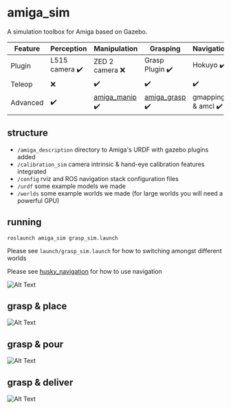 # amiga_sim

A simulation toolbox for Amiga based on Gazebo.


Feature | Perception | Manipulation | Grasping | Navigation
--- | --- | --- | --- |--- |
Plugin | L515 camera :heavy_check_mark: | ZED 2 camera :x: | Grasp Plugin :heavy_check_mark: | Hokuyo :heavy_check_mark:
Teleop | :x: | :heavy_check_mark: | :heavy_check_mark: | :heavy_check_mark: |
Advanced | :heavy_check_mark: | [amiga_manip](https://github.com/yw14218/amiga_extra/tree/main/amiga_manip) :heavy_check_mark: | [amiga_grasp](https://github.com/yw14218/amiga_extra/tree/main/amiga_grasp) :heavy_check_mark:| gmapping & amcl :heavy_check_mark:


## structure
* `/amiga_description` directory to Amiga's URDF with gazebo plugins added
* `/calibration_sim` camera intrinsic & hand-eye calibration features integrated
* `/config` rviz and ROS navigation stack configuration files
* `/urdf` some example models we made 
* `/worlds` some example worlds we made (for large worlds you will need a powerful GPU)

## running

```
roslaunch amiga_sim grasp_sim.launch
```

Please see `launch/grasp_sim.launch` for how to switching amongst different worlds

Please see [husky_navigation](http://wiki.ros.org/husky_navigation/Tutorials/Husky%20AMCL%20Demo) for how to use navigation

![Alt Text](https://github.com/yw14218/amiga_extra/blob/main/amiga_sim/media/kitchen_sim.png)

## grasp & place
![Alt Text](https://github.com/yw14218/amiga_extra/blob/main/amiga_sim/media/grasp_place_sim.gif)

## grasp & pour
![Alt Text](https://github.com/yw14218/amiga_extra/blob/main/amiga_sim/media/pour_sim.gif)

## grasp & deliver
![Alt Text](https://github.com/yw14218/amiga_extra/blob/main/amiga_sim/media/pick_handle.gif)
